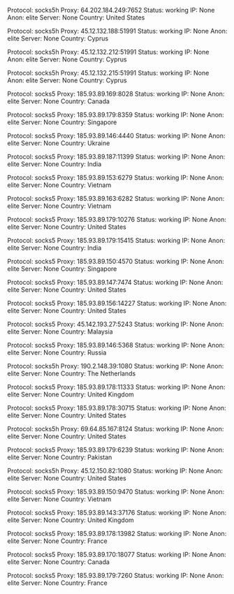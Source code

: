 Protocol: socks5h
Proxy: 64.202.184.249:7652
Status: working
IP: None
Anon: elite
Server: None
Country: United States

Protocol: socks5h
Proxy: 45.12.132.188:51991
Status: working
IP: None
Anon: elite
Server: None
Country: Cyprus

Protocol: socks5h
Proxy: 45.12.132.212:51991
Status: working
IP: None
Anon: elite
Server: None
Country: Cyprus

Protocol: socks5h
Proxy: 45.12.132.215:51991
Status: working
IP: None
Anon: elite
Server: None
Country: Cyprus

Protocol: socks5
Proxy: 185.93.89.169:8028
Status: working
IP: None
Anon: elite
Server: None
Country: Canada

Protocol: socks5
Proxy: 185.93.89.179:8359
Status: working
IP: None
Anon: elite
Server: None
Country: Singapore

Protocol: socks5
Proxy: 185.93.89.146:4440
Status: working
IP: None
Anon: elite
Server: None
Country: Ukraine

Protocol: socks5
Proxy: 185.93.89.187:11399
Status: working
IP: None
Anon: elite
Server: None
Country: India

Protocol: socks5
Proxy: 185.93.89.153:6279
Status: working
IP: None
Anon: elite
Server: None
Country: Vietnam

Protocol: socks5
Proxy: 185.93.89.163:6282
Status: working
IP: None
Anon: elite
Server: None
Country: Vietnam

Protocol: socks5
Proxy: 185.93.89.179:10276
Status: working
IP: None
Anon: elite
Server: None
Country: United States

Protocol: socks5
Proxy: 185.93.89.179:15415
Status: working
IP: None
Anon: elite
Server: None
Country: India

Protocol: socks5
Proxy: 185.93.89.150:4570
Status: working
IP: None
Anon: elite
Server: None
Country: Singapore

Protocol: socks5
Proxy: 185.93.89.147:7474
Status: working
IP: None
Anon: elite
Server: None
Country: United States

Protocol: socks5
Proxy: 185.93.89.156:14227
Status: working
IP: None
Anon: elite
Server: None
Country: United States

Protocol: socks5
Proxy: 45.142.193.27:5243
Status: working
IP: None
Anon: elite
Server: None
Country: Malaysia

Protocol: socks5
Proxy: 185.93.89.146:5368
Status: working
IP: None
Anon: elite
Server: None
Country: Russia

Protocol: socks5h
Proxy: 190.2.148.39:1080
Status: working
IP: None
Anon: elite
Server: None
Country: The Netherlands

Protocol: socks5
Proxy: 185.93.89.178:11333
Status: working
IP: None
Anon: elite
Server: None
Country: United Kingdom

Protocol: socks5
Proxy: 185.93.89.178:30715
Status: working
IP: None
Anon: elite
Server: None
Country: United States

Protocol: socks5h
Proxy: 69.64.85.167:8124
Status: working
IP: None
Anon: elite
Server: None
Country: United States

Protocol: socks5
Proxy: 185.93.89.179:6239
Status: working
IP: None
Anon: elite
Server: None
Country: Pakistan

Protocol: socks5h
Proxy: 45.12.150.82:1080
Status: working
IP: None
Anon: elite
Server: None
Country: United States

Protocol: socks5
Proxy: 185.93.89.150:9470
Status: working
IP: None
Anon: elite
Server: None
Country: Vietnam

Protocol: socks5
Proxy: 185.93.89.143:37176
Status: working
IP: None
Anon: elite
Server: None
Country: United Kingdom

Protocol: socks5
Proxy: 185.93.89.178:13982
Status: working
IP: None
Anon: elite
Server: None
Country: France

Protocol: socks5
Proxy: 185.93.89.170:18077
Status: working
IP: None
Anon: elite
Server: None
Country: Canada

Protocol: socks5
Proxy: 185.93.89.179:7260
Status: working
IP: None
Anon: elite
Server: None
Country: France

